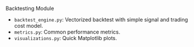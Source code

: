 Backtesting Module

- `backtest_engine.py`: Vectorized backtest with simple signal and trading cost model.
- `metrics.py`: Common performance metrics.
- `visualizations.py`: Quick Matplotlib plots.
